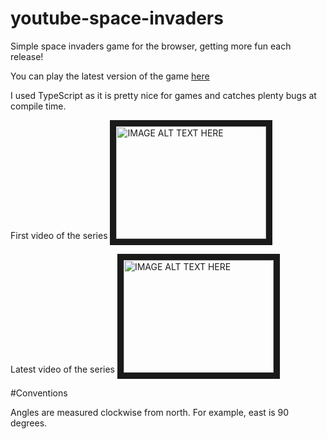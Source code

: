 # youtube-space-invaders
Simple space invaders game for the browser, getting more fun each release!

You can play the latest version of the game [here](https://quantuminformation.github.io/youtube-space-invaders/build/)

I used TypeScript as it is pretty nice for games and catches plenty bugs at compile time.

First video of the series
<a href="http://www.youtube.com/watch?feature=player_embedded&v=9hz1i2cXl0c
" target="_blank"><img src="http://img.youtube.com/vi/9hz1i2cXl0c/0.jpg" 
alt="IMAGE ALT TEXT HERE" width="240" height="180" border="10" /></a>

Latest video of the series
<a href="http://www.youtube.com/watch?feature=player_embedded&v=bIeZNJqsKsk
" target="_blank"><img src="http://img.youtube.com/vi/bIeZNJqsKsk/0.jpg" 
alt="IMAGE ALT TEXT HERE" width="240" height="180" border="10" /></a>

#Conventions

Angles are measured clockwise from north. For example, east is 90 degrees.
